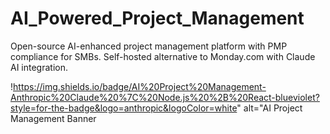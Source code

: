 # AI_Powered_Project_Management
Open-source AI-enhanced project management platform with PMP compliance for SMBs. Self-hosted alternative to Monday.com with Claude AI integration.

!https://img.shields.io/badge/AI%20Project%20Management-Anthropic%20Claude%20%7C%20Node.js%20%2B%20React-blueviolet?style=for-the-badge&logo=anthropic&logoColor=white" alt="AI Project Management Banner
